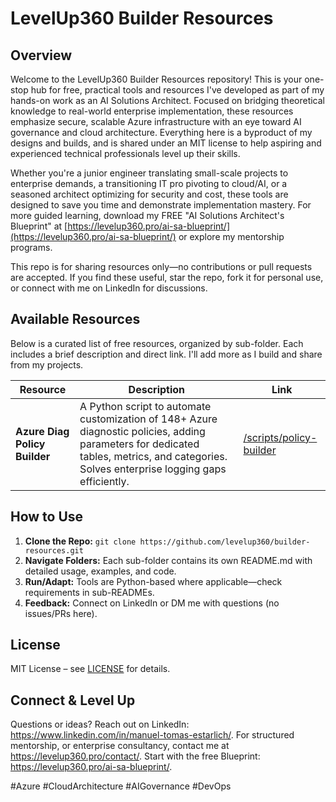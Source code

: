 # LevelUp360 Builder Resources

## Overview
Welcome to the LevelUp360 Builder Resources repository! This is your one-stop hub for free, practical tools and resources I've developed as part of my hands-on work as an AI Solutions Architect. Focused on bridging theoretical knowledge to real-world enterprise implementation, these resources emphasize secure, scalable Azure infrastructure with an eye toward AI governance and cloud architecture. Everything here is a byproduct of my designs and builds, and is shared under an MIT license to help aspiring and experienced technical professionals level up their skills.

Whether you're a junior engineer translating small-scale projects to enterprise demands, a transitioning IT pro pivoting to cloud/AI, or a seasoned architect optimizing for security and cost, these tools are designed to save you time and demonstrate implementation mastery. For more guided learning, download my FREE "AI Solutions Architect's Blueprint" at [https://levelup360.pro/ai-sa-blueprint/](https://levelup360.pro/ai-sa-blueprint/) or explore my mentorship programs.

This repo is for sharing resources only—no contributions or pull requests are accepted. If you find these useful, star the repo, fork it for personal use, or connect with me on LinkedIn for discussions.

## Available Resources
Below is a curated list of free resources, organized by sub-folder. Each includes a brief description and direct link. I'll add more as I build and share from my projects.

| Resource | Description | Link |
|----------|-------------|------|
| **Azure Diag Policy Builder** | A Python script to automate customization of 148+ Azure diagnostic policies, adding parameters for dedicated tables, metrics, and categories. Solves enterprise logging gaps efficiently. | [/scripts/policy-builder](/scripts/azure-diag-policy-builder) |

## How to Use
1. **Clone the Repo:** `git clone https://github.com/levelup360/builder-resources.git`
2. **Navigate Folders:** Each sub-folder contains its own README.md with detailed usage, examples, and code.
3. **Run/Adapt:** Tools are Python-based where applicable—check requirements in sub-READMEs.
4. **Feedback:** Connect on LinkedIn or DM me with questions (no issues/PRs here).

## License
MIT License – see [LICENSE](/LICENSE) for details.

## Connect & Level Up
Questions or ideas? Reach out on LinkedIn: https://www.linkedin.com/in/manuel-tomas-estarlich/. For structured mentorship, or enterprise consultancy, contact me at https://levelup360.pro/contact/. Start with the free Blueprint: https://levelup360.pro/ai-sa-blueprint/.

#Azure #CloudArchitecture #AIGovernance #DevOps